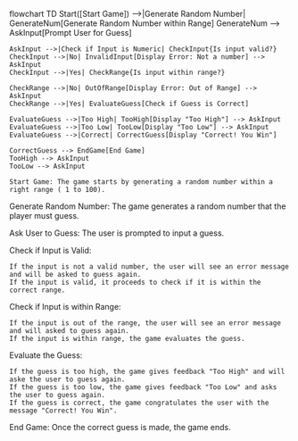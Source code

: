 flowchart TD
    Start([Start Game]) -->|Generate Random Number| GenerateNum[Generate Random Number within Range]
    GenerateNum --> AskInput[Prompt User for Guess]
    
    AskInput -->|Check if Input is Numeric| CheckInput{Is input valid?}
    CheckInput -->|No| InvalidInput[Display Error: Not a number] --> AskInput
    CheckInput -->|Yes| CheckRange{Is input within range?}
    
    CheckRange -->|No| OutOfRange[Display Error: Out of Range] --> AskInput
    CheckRange -->|Yes| EvaluateGuess[Check if Guess is Correct]
    
    EvaluateGuess -->|Too High| TooHigh[Display "Too High"] --> AskInput
    EvaluateGuess -->|Too Low| TooLow[Display "Too Low"] --> AskInput
    EvaluateGuess -->|Correct| CorrectGuess[Display "Correct! You Win"]
    
    CorrectGuess --> EndGame[End Game]
    TooHigh --> AskInput
    TooLow --> AskInput

    Start Game: The game starts by generating a random number within a right range ( 1 to 100).

Generate Random Number: The game generates a random number that the player must guess.

Ask User to Guess: The user is prompted to input a guess.

Check if Input is Valid:

    If the input is not a valid number, the user will see an error message and will be asked to guess again.
    If the input is valid, it proceeds to check if it is within the correct range.

Check if Input is within Range:

    If the input is out of the range, the user will see an error message and will asked to guess again.
    If the input is within range, the game evaluates the guess.

Evaluate the Guess:

    If the guess is too high, the game gives feedback "Too High" and will aske the user to guess again.
    If the guess is too low, the game gives feedback "Too Low" and asks the user to guess again.
    If the guess is correct, the game congratulates the user with the message "Correct! You Win".

End Game: Once the correct guess is made, the game ends.
